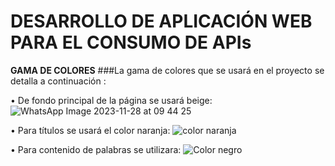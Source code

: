 # DESARROLLO DE APLICACIÓN WEB PARA EL CONSUMO DE APIs
**GAMA DE COLORES**
###La gama de colores que se usará en el proyecto se detalla a continuación :

 •	De fondo principal de la página se usará beige:
![WhatsApp Image 2023-11-28 at 09 44 25](https://github.com/DennisCatana/api-modulos/assets/117743538/b12aef93-f548-4937-af01-7def044f5d8b)

•	Para títulos se usará el color naranja:
![color naranja](https://github.com/DennisCatana/api-modulos/assets/117743538/b5a30ac7-e313-41c1-9f4a-efd261644498)

 •	Para contenido de palabras se utilizara:
 ![Color negro](https://github.com/DennisCatana/api-modulos/assets/117743538/9872f8f9-567b-47a5-b6c1-928f6077c33a)
